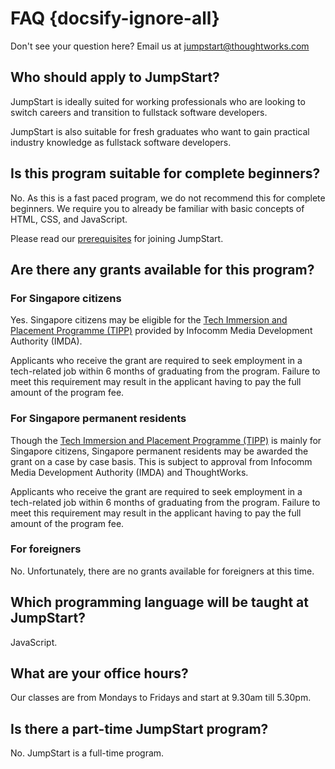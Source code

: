 # FAQ {docsify-ignore-all}

Don't see your question here? Email us at jumpstart@thoughtworks.com

## Who should apply to JumpStart?

JumpStart is ideally suited for working professionals who are looking to switch careers and transition to fullstack software developers.

JumpStart is also suitable for fresh graduates who want to gain practical industry knowledge as fullstack software developers.

## Is this program suitable for complete beginners?

No. As this is a fast paced program, we do not recommend this for complete beginners. We require you to already be familiar with basic concepts of HTML, CSS, and JavaScript.

Please read our [prerequisites](/introduction/prerequisite) for joining JumpStart.

## Are there any grants available for this program?

### For Singapore citizens

Yes. Singapore citizens may be eligible for the [Tech Immersion and Placement Programme (TIPP)](https://www.imda.gov.sg/programme-listing/TechSkills-Accelerator-TeSA/Tech-Immersion-and-Placement-Programme-TIPP) provided by Infocomm Media Development Authority (IMDA).

Applicants who receive the grant are required to seek employment in a tech-related job within 6 months of graduating from the program. Failure to meet this requirement may result in the applicant having to pay the full amount of the program fee.

### For Singapore permanent residents

Though the [Tech Immersion and Placement Programme (TIPP)](https://www.imda.gov.sg/programme-listing/TechSkills-Accelerator-TeSA/Tech-Immersion-and-Placement-Programme-TIPP) is mainly for Singapore citizens, Singapore permanent residents may be awarded the grant on a case by case basis. This is subject to approval from Infocomm Media Development Authority (IMDA) and ThoughtWorks.

Applicants who receive the grant are required to seek employment in a tech-related job within 6 months of graduating from the program. Failure to meet this requirement may result in the applicant having to pay the full amount of the program fee.

### For foreigners

No. Unfortunately, there are no grants available for foreigners at this time.

## Which programming language will be taught at JumpStart?

JavaScript.

## What are your office hours?

Our classes are from Mondays to Fridays and start at 9.30am till 5.30pm.

## Is there a part-time JumpStart program?

No. JumpStart is a full-time program.
